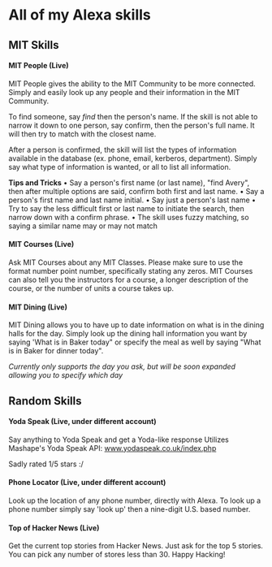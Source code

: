 # All of my Alexa skills


## MIT Skills

#### MIT People (Live)

MIT People gives the ability to the MIT Community to be more connected. Simply and easily look up any people and their information in the MIT Community.

To find someone, say *find* then the person's name. 
If the skill is not able to narrow it down to one person, say
confirm, then the person's full name. It will then try to match with the closest name. 

After a person is confirmed, the skill will list the types of information available in the database (ex. phone, email, kerberos, department). Simply say what type of information is wanted, or all to list all information.

**Tips and Tricks**
• Say a person's first name (or last name), "find Avery", then after multiple options are said, confirm both first and last name.
• Say a person's first name and last name initial.
• Say just a person's last name
• Try to say the less difficult first or last name to initiate the search, then narrow down with a confirm phrase.
• The skill uses fuzzy matching, so saying a similar name may or may not match


#### MIT Courses (Live)

Ask MIT Courses about any MIT Classes. Please make sure to use the format number point number, specifically stating any zeros. 
MIT Courses can also tell you the instructors for a course, a longer description of the course, or the number of units a course takes up.


#### MIT Dining (Live)

MIT Dining allows you to have up to date information on what is in the dining halls for the day. Simply look up the dining hall information you want by saying 'What is in Baker today" or specify the meal as well by saying "What is in Baker for dinner today".

*Currently only supports the day you ask, but will be soon expanded allowing you to specify which day*

## Random Skills

#### Yoda Speak (Live, under different account)

Say anything to Yoda Speak and get a Yoda-like response
Utilizes Mashape's Yoda Speak API: www.yodaspeak.co.uk/index.php

Sadly rated 1/5 stars :/

#### Phone Locator (Live, under different account)

Look up the location of any phone number, directly with Alexa.
To look up a phone number simply say 'look up' then a nine-digit U.S. based number.

#### Top of Hacker News (Live)

Get the current top stories from Hacker News. Just ask for the top 5 stories. You can pick any number of stores less than 30. 
Happy Hacking!
